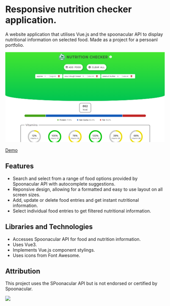 # Responsive nutrition checker application.


A website application that utilises Vue.js and the spoonacular API to display nutritional information on selected food. 
Made as a project for a persoanl portfolio.

![](src/assets/Nutrition.png)

<a href="https://peaceful-jennings-48cc85.netlify.app/" target="_blank">Demo</a>


## Features

<ul>
  <li> Search and select from a range of food options provided by Spoonacular API with autocomplete suggestions.</li>
  <li> Reponsive design, allowing for a formatted and easy to use layout on all screen sizes.</li>
  <li> Add, update or delete food entries and get instant nutritional information. </li>
  <li> Select individual food entries to get filtered nutritional information.</li>
</ul>

## Libraries and Technologies
<ul>
  <li> Accesses Spoonacular API for food and nutrition information.</li>
  <li> Uses Vue3. </li>
  <li> Implements Vue.js component stylings. </li>
  <li> Uses icons from Font Awesome.</li>
</ul>

## Attribution
This project uses the SPoonacular API but is not endorsed or certified by Spoonacular.

<img src="https://spoonacular.com/images/spoonacular-logo-b.svg"/>

